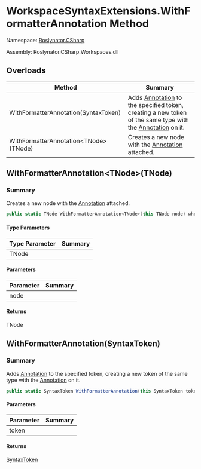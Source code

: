 # WorkspaceSyntaxExtensions\.WithFormatterAnnotation Method

Namespace: [Roslynator.CSharp](../../README.md)

Assembly: Roslynator\.CSharp\.Workspaces\.dll

## Overloads

| Method | Summary |
| ------ | ------- |
| WithFormatterAnnotation\(SyntaxToken\) | Adds [Annotation](https://docs.microsoft.com/en-us/dotnet/api/microsoft.codeanalysis.formatting.formatter.annotation) to the specified token, creating a new token of the same type with the [Annotation](https://docs.microsoft.com/en-us/dotnet/api/microsoft.codeanalysis.formatting.formatter.annotation) on it\. |
| WithFormatterAnnotation\<TNode>\(TNode\) | Creates a new node with the [Annotation](https://docs.microsoft.com/en-us/dotnet/api/microsoft.codeanalysis.formatting.formatter.annotation) attached\. |

## WithFormatterAnnotation\<TNode>\(TNode\)

### Summary

Creates a new node with the [Annotation](https://docs.microsoft.com/en-us/dotnet/api/microsoft.codeanalysis.formatting.formatter.annotation) attached\.

```csharp
public static TNode WithFormatterAnnotation<TNode>(this TNode node) where TNode : SyntaxNode
```

#### Type Parameters

| Type Parameter | Summary |
| -------------- | ------- |
| TNode | |

#### Parameters

| Parameter | Summary |
| --------- | ------- |
| node | |

#### Returns

TNode




## WithFormatterAnnotation\(SyntaxToken\)

### Summary

Adds [Annotation](https://docs.microsoft.com/en-us/dotnet/api/microsoft.codeanalysis.formatting.formatter.annotation) to the specified token, creating a new token of the same type with the [Annotation](https://docs.microsoft.com/en-us/dotnet/api/microsoft.codeanalysis.formatting.formatter.annotation) on it\.

```csharp
public static SyntaxToken WithFormatterAnnotation(this SyntaxToken token)
```

#### Parameters

| Parameter | Summary |
| --------- | ------- |
| token | |

#### Returns

[SyntaxToken](https://docs.microsoft.com/en-us/dotnet/api/microsoft.codeanalysis.syntaxtoken)




